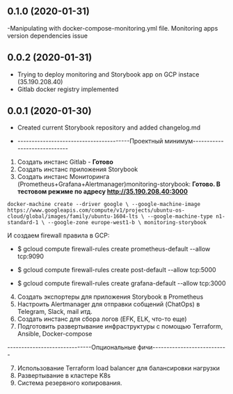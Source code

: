 ## 0.1.0 (2020-01-31)

 -Manipulating with docker-compose-monitoring.yml file. Monitoring apps version dependencies issue

## 0.0.2 (2020-01-31)

- Trying to deploy monitoring and Storybook app on GCP instace (35.190.208.40)
- Gitlab docker registry implemented

## 0.0.1 (2020-01-30)

- Created current Storybook repository and added changelog.md

- ----------------------------------------Проектный минимум-----------------------------
1.  Создать инстанс Gitlab - **Готово**
2.  Создать инстанс приложения Storybook
3.  Создать инстанс Мониторинга (Prometheus+Grafana+Alertmanager)monitoring-storybook: **Готово. В тестовом режиме  по адресу http://35.190.208.40:3000**

``docker-machine create --driver google \
--google-machine-image https://www.googleapis.com/compute/v1/projects/ubuntu-os-cloud/global/images/family/ubuntu-1604-lts \
--google-machine-type n1-standard-1 \
--google-zone europe-west1-b \
monitoring-storybook``
    
И создаем firewall правила в GCP:
 + $ gcloud compute firewall-rules create prometheus-default --allow tcp:9090

 + $ gcloud compute firewall-rules create post-default --allow tcp:5000

 + $ gcloud compute firewall-rules create grafana-default --allow tcp:3000

4.  Создать экспортеры для приложения Storybook в Prometheus
5.  Настроить Alertmanager для отправки собщений (ChatOps) в Telegram, Slack, mail итд.
6.  Создать инстанс для сбора логов (EFK, ELK, что-то еще)
7.  Подготовить развертывание инфраструктуры с помощью Terraform, Ansible, Docker-compose

------------------------------Опциональные фичи---------------------------

7.  Использование Terraform load balancer для балансировки нагрузки
8.  Развертывание в кластере K8s
9.  Система резервного копирования.

